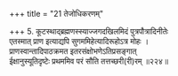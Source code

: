 +++
title = "21 तेजोधिकरणम्"

+++
5. कूटस्थाद्ब्रह्मणस्स्याज्जगदखिलमिदं पुत्रपौत्रादिनीतेः  
एतस्मात् प्राण इत्याद्यपि सुगममिहेत्यादिरूहोऽत्र मोहः ।  
प्राणस्वान्तादिपाठक्रमत इतरसंक्षोभणेऽतिप्रसङ्गात्  
ईक्षानुस्यूतिदृष्टेः प्रथममिव परं सौति तत्तच्छरी(री)रम् ॥२२४॥